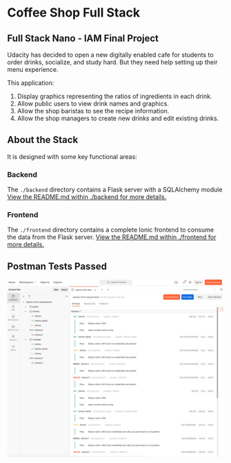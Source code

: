 # Coffee Shop Full Stack

## Full Stack Nano - IAM Final Project

Udacity has decided to open a new digitally enabled cafe for students to order drinks, socialize, and study hard. But they need help setting up their menu experience.

This application:

1. Display graphics representing the ratios of ingredients in each drink.
2. Allow public users to view drink names and graphics.
3. Allow the shop baristas to see the recipe information.
4. Allow the shop managers to create new drinks and edit existing drinks.

## About the Stack

It is designed with some key functional areas:

### Backend

The `./backend` directory contains a Flask server with a SQLAlchemy module [View the README.md within ./backend for more details.](./backend/README.md)

### Frontend

The `./frontend` directory contains a complete Ionic frontend to consume the data from the Flask server. [View the README.md within ./frontend for more details.](./frontend/README.md)

## Postman Tests Passed

![Postman Tests Passed Screenshot](/3-coffee-shop-full-stack-iam/media/postman_passed.png)
